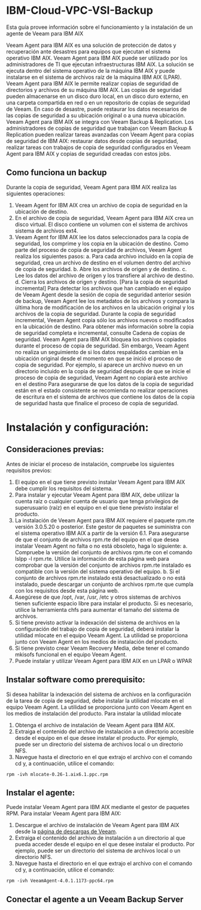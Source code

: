 # IBM-Cloud-VPC-VSI-Backup
Esta guía provee información sobre el funcionamiento y la instalación de un agente de Veeam para IBM AIX

Veeam Agent para IBM AIX es una solución de protección de datos y recuperación ante desastres para equipos que ejecutan el sistema operativo IBM AIX.
Veeam Agent para IBM AIX puede ser utilizado por los administradores de TI que ejecutan infraestructuras IBM AIX. La solución se ejecuta dentro del sistema operativo de la máquina IBM AIX y puede instalarse en el sistema de archivos raíz de la máquina IBM AIX (LPAR).
Veeam Agent para IBM AIX le permite realizar copias de seguridad de directorios y archivos de su máquina IBM AIX. Las copias de seguridad pueden almacenarse en un disco duro local, en un disco duro externo, en una carpeta compartida en red o en un repositorio de copias de seguridad de Veeam.
En caso de desastre, puede restaurar los datos necesarios de las copias de seguridad a su ubicación original o a una nueva ubicación.
Veeam Agent para IBM AIX se integra con Veeam Backup & Replication. Los administradores de copias de seguridad que trabajan con Veeam Backup & Replication pueden realizar tareas avanzadas con Veeam Agent para copias de seguridad de IBM AIX: restaurar datos desde copias de seguridad, realizar tareas con trabajos de copia de seguridad configurados en Veeam Agent para IBM AIX y copias de seguridad creadas con estos jobs.

## Como funciona un backup
Durante la copia de seguridad, Veeam Agent para IBM AIX realiza las siguientes operaciones:
1. Veeam Agent for IBM AIX crea un archivo de copia de seguridad en la ubicación de destino. 
2. En el archivo de copia de seguridad, Veeam Agent para IBM AIX crea un disco virtual. El disco contiene un volumen con el sistema de archivos 
sistema de archivos ext4.
3. Veeam Agent for IBM AIX lee los datos seleccionados para la copia de seguridad, los comprime y los copia en la ubicación de destino. Como parte del proceso de copia de seguridad de archivos, Veeam Agent realiza los siguientes pasos:
a. Para cada archivo incluido en la copia de seguridad, crea un archivo de destino en el volumen dentro del archivo de copia de seguridad.
b. Abre los archivos de origen y de destino.
c. Lee los datos del archivo de origen y los transfiere al archivo de destino.
d. Cierra los archivos de origen y destino.
[Para la copia de seguridad incremental] Para detectar los archivos que han cambiado en el equipo de Veeam Agent desde la sesión de copia de seguridad anterior sesión de backup, Veeam Agent lee los metadatos de los archivos y compara la última hora de modificación de los archivos en la ubicación original y los archivos de la copia de seguridad. Durante la copia de seguridad incremental, Veeam Agent copia sólo los archivos nuevos o modificados en la ubicación de destino. Para obtener más información sobre la copia de seguridad completa e incremental, consulte Cadena de copias de seguridad.
Veeam Agent para IBM AIX bloquea los archivos copiados durante el proceso de copia de seguridad. Sin embargo, Veeam Agent no realiza un seguimiento de si los datos respaldados cambian en la ubicación original desde el momento en que se inició el proceso de copia de seguridad. Por ejemplo, si aparece un archivo nuevo en un directorio incluido en la copia de seguridad después de que se inicie el proceso de copia de seguridad, Veeam Agent no copiará este archivo en el destino Para asegurarse de que los datos de la copia de seguridad están en el estado consistente se recomienda no realizar operaciones de escritura en el sistema de archivos que contiene los datos de la copia de seguridad hasta que finalice el proceso de copia de seguridad.

# Instalación y configuración:
## Consideraciones previas: 
Antes de iniciar el proceso de instalación, compruebe los siguientes requisitos previos:
1. El equipo en el que tiene previsto instalar Veeam Agent para IBM AIX debe cumplir los requisitos del sistema.
2. Para instalar y ejecutar Veeam Agent para IBM AIX, debe utilizar la cuenta raíz o cualquier cuenta de usuario que tenga privilegios de superusuario (raíz) en el equipo en el que tiene previsto instalar el producto.
3. La instalación de Veeam Agent para IBM AIX requiere el paquete rpm.rte versión 3.0.5.20 o posterior. Este gestor de paquetes se suministra con el sistema operativo IBM AIX a partir de la versión 6.1. Para asegurarse de que el conjunto de archivos rpm.rte del equipo en el que desea instalar Veeam Agent no falta o no está obsoleto, haga lo siguiente:
a. Compruebe la versión del conjunto de archivos rpm.rte con el comando lslpp -l rpm.rte. Utilice la información de esta página web para comprobar que la versión del conjunto de archivos rpm.rte instalado es compatible con la versión del sistema operativo del equipo.
b. Si el conjunto de archivos rpm.rte instalado está desactualizado o no está instalado, puede descargar un conjunto de archivos rpm.rte que cumpla con los requisitos desde esta página web.
4. Asegúrese de que /opt, /var, /usr, /etc y otros sistemas de archivos tienen suficiente espacio libre para instalar el producto. Si es necesario, utilice la herramienta chfs para aumentar el tamaño del sistema de archivos.
5. Si tiene previsto activar la indexación del sistema de archivos en la configuración del trabajo de copia de seguridad, deberá instalar la utilidad mlocate en el equipo Veeam Agent. La utilidad se proporciona junto con Veeam Agent en los medios de instalación del producto.
6. Si tiene previsto crear Veeam Recovery Media, debe tener el comando mkisofs funcional en el equipo Veeam Agent.
7. Puede instalar y utilizar Veeam Agent para IBM AIX en un LPAR o WPAR

## Instalar software como prerequisito:
Si desea habilitar la indexación del sistema de archivos en la configuración de la tarea de copia de seguridad, debe instalar la utilidad mlocate en el equipo Veeam Agent. La utilidad se proporciona junto con Veeam Agent en los medios de instalación del producto. Para instalar la utilidad mlocate
1. Obtenga el archivo de instalación de Veeam Agent para IBM AIX.
2. Extraiga el contenido del archivo de instalación a un directorio accesible desde el equipo en el que desee instalar el producto. Por ejemplo, puede ser un directorio del sistema de archivos local o un directorio NFS. 
3. Navegue hasta el directorio en el que extrajo el archivo con el comando cd y, a continuación, utilice el comando:

`rpm -ivh mlocate-0.26-1.aix6.1.ppc.rpm`

## Instalar el agente: 
Puede instalar Veeam Agent para IBM AIX mediante el gestor de paquetes RPM. Para instalar Veeam Agent para IBM AIX:
1. Descargue el archivo de instalación de Veeam Agent para IBM AIX desde la [página de descargas de Veeam](https://www.veeam.com/ibm-aix-agent-download.html).
2. Extraiga el contenido del archivo de instalación a un directorio al que pueda acceder desde el equipo en el que desee instalar el producto. Por ejemplo, puede ser un directorio del sistema de archivos local o un directorio NFS.
3. Navegue hasta el directorio en el que extrajo el archivo con el comando cd y, a continuación, utilice el comando:

`rpm -ivh VeeamAgent-4.0.1.1173-ppc64.rpm`

## Conectar el agente a un Veeam Backup Server



